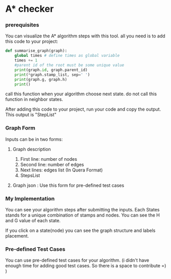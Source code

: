 # A* checker

### prerequisites

You can visualize the A* algorithm steps with this tool.
all you need is to add this code to your project:

```python
def summarise_graph(graph):
    global times # define times as global variable
    times += 1
    #parent id of the root must be some unique value
    print(graph.id, graph.parent_id) 
    print(*graph.stamp_list, sep=' ')
    print(graph.g, graph.h)
    print()
```

call this function when your algorithm choose next state. do not call this function in neighbor states.

After adding this code to your project, run your code and copy the output. This output is "StepList"

### Graph Form

Inputs can be in two forms:

1. Graph description
    1. First line: number of nodes
    2. Second line: number of edges
    3. Next lines: edges list (In Quera Format)
    4. StepsList

2. Graph json : Use this form for pre-defined test cases

### My Implementation

You can see your algorithm steps after submitting the inputs.
Each States stands for a unique combination of stamps and nodes.
You can see the H and G value of each state.

If you click on a state(node) you can see the graph structure and labels placement.

### Pre-defined Test Cases

You can use pre-defined test cases for your algorithm. (i didn't have enough time for adding good test cases. So there
is a space to contribute =) )

